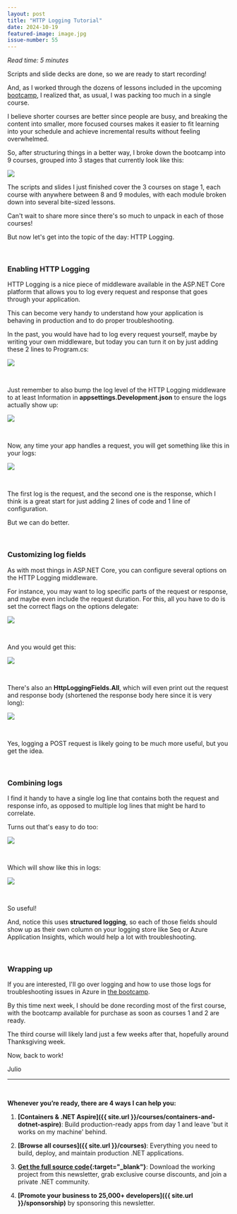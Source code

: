```yaml
---
layout: post
title: "HTTP Logging Tutorial"
date: 2024-10-19
featured-image: image.jpg
issue-number: 55
---
```


*Read time: 5 minutes*
​

Scripts and slide decks are done, so we are ready to start recording! 

And, as I worked through the dozens of lessons included in the upcoming [bootcamp](https://juliocasal.com/courses/dotnetbootcamp), I realized that, as usual, I was packing too much in a single course. 

I believe shorter courses are better since people are busy, and breaking the content into smaller, more focused courses makes it easier to fit learning into your schedule and achieve incremental results without feeling overwhelmed.

So, after structuring things in a better way, I broke down the bootcamp into 9 courses, grouped into 3 stages that currently look like this:


![](/assets/images/2024-10-19/4ghDFAZYvbFtvU3CTR72ZN-np7eqa7hV5SP5XWyQv4W2.jpeg)

The scripts and slides I just finished cover the 3 courses on stage 1, each course with anywhere between 8 and 9 modules, with each module broken down into several bite-sized lessons.

Can't wait to share more since there's so much to unpack in each of those courses! 

But now let's get into the topic of the day: HTTP Logging.

​

### **Enabling HTTP Logging**
HTTP Logging is a nice piece of middleware available in the ASP.NET Core platform that allows you to log every request and response that goes through your application.

This can become very handy to understand how your application is behaving in production and to do proper troubleshooting. 

In the past, you would have had to log every request yourself, maybe by writing your own middleware, but today you can turn it on by just adding these 2 lines to Program.cs:


![](/assets/images/2024-10-19/4ghDFAZYvbFtvU3CTR72ZN-tkPGa9NGiQBY9BJYj2938K.jpeg)

​

Just remember to also bump the log level of the HTTP Logging middleware to at least Information in **appsettings.Development.json** to ensure the logs actually show up:


![](/assets/images/2024-10-19/4ghDFAZYvbFtvU3CTR72ZN-iHe11s4AHgqhASxquQcBp7.jpeg)

​

Now, any time your app handles a request, you will get something like this in your logs:


![](/assets/images/2024-10-19/4ghDFAZYvbFtvU3CTR72ZN-jthSw3RcSattckcgZRR5oV.jpeg)

​

The first log is the request, and the second one is the response, which I think is a great start for just adding 2 lines of code and 1 line of configuration.

But we can do better.

​

### **Customizing log fields**
As with most things in ASP.NET Core, you can configure several options on the HTTP Logging middleware. 

For instance, you may want to log specific parts of the request or response, and maybe even include the request duration. For this, all you have to do is set the correct flags on the options delegate:


![](/assets/images/2024-10-19/4ghDFAZYvbFtvU3CTR72ZN-4WKcueVWp87nLFAALZ67TT.jpeg)

​

And you would get this:


![](/assets/images/2024-10-19/4ghDFAZYvbFtvU3CTR72ZN-4Ca7gG8MKyX55ZMmKTnYcs.jpeg)

​

There's also an **HttpLoggingFields.All**, which will even print out the request and response body (shortened the response body here since it is very long):


![](/assets/images/2024-10-19/4ghDFAZYvbFtvU3CTR72ZN-u5wpm1FQSUYCRxASKQVMJ9.jpeg)

​

Yes, logging a POST request is likely going to be much more useful, but you get the idea.

​

### **Combining logs**
I find it handy to have a single log line that contains both the request and response info, as opposed to multiple log lines that might be hard to correlate.

Turns out that's easy to do too:


![](/assets/images/2024-10-19/4ghDFAZYvbFtvU3CTR72ZN-2dtR6JGMiHyLppqv4WpUHY.jpeg)

​

Which will show like this in logs:


![](/assets/images/2024-10-19/4ghDFAZYvbFtvU3CTR72ZN-dhdubv1KxUMFFroaCQGJwx.jpeg)

​

So useful! 

And, notice this uses **structured logging**, so each of those fields should show up as their own column on your logging store like Seq or Azure Application Insights, which would help a lot with troubleshooting.

​

### **Wrapping up**
If you are interested, I'll go over logging and how to use those logs for troubleshooting issues in Azure in [the bootcamp](https://juliocasal.com/courses/dotnetbootcamp).

By this time next week, I should be done recording most of the first course, with the bootcamp available for purchase as soon as courses 1 and 2 are ready. 

The third course will likely land just a few weeks after that, hopefully around Thanksgiving week.

Now, back to work!

Julio

---


<br/>


**Whenever you’re ready, there are 4 ways I can help you:**

1. **[Containers & .NET Aspire]({{ site.url }}/courses/containers-and-dotnet-aspire)**: Build production-ready apps from day 1 and leave 'but it works on my machine' behind.

2. **[Browse all courses]({{ site.url }}/courses)**: Everything you need to build, deploy, and maintain production .NET applications.

3. **​[​Get the full source code](https://www.patreon.com/juliocasal){:target="_blank"}**: Download the working project from this newsletter, grab exclusive course discounts, and join a private .NET community.

4. **[Promote your business to 25,000+ developers]({{ site.url }}/sponsorship)** by sponsoring this newsletter.